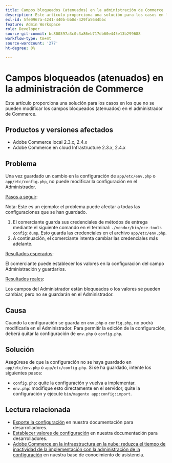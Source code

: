 ```yaml
---
title: Campos bloqueados (atenuados) en la administración de Commerce
description: Este artículo proporciona una solución para los casos en los que no se pueden modificar campos en el Administrador de Commerce.
exl-id: 5fe0967a-4241-440b-bb0d-429fa5644bbc
feature: Admin Workspace
role: Developer
source-git-commit: bc800397a3c0c3a86eb717db60e445e13b299688
workflow-type: tm+mt
source-wordcount: '277'
ht-degree: 0%

---
```


# Campos bloqueados (atenuados) en la administración de Commerce

Este artículo proporciona una solución para los casos en los que no se pueden modificar los campos bloqueados (atenuados) en el administrador de Commerce.

## Productos y versiones afectados

* Adobe Commerce local 2.3.x, 2.4.x
* Adobe Commerce en cloud Infrastructure 2.3.x, 2.4.x

## Problema

Una vez guardado un cambio en la configuración de `app/etc/env.php` o `app/etc/config.php`, no puede modificar la configuración en el Administrador.

<u>Pasos a seguir</u>:

Nota: Este es un ejemplo: el problema puede afectar a todas las configuraciones que se han guardado.

1. El comerciante guarda sus credenciales de métodos de entrega mediante el siguiente comando en el terminal: `./vendor/bin/ece-tools config:dump`. Esto guarda las credenciales en el archivo `app/etc/env.php`.
1. A continuación, el comerciante intenta cambiar las credenciales más adelante.

<u>Resultados esperados</u>:

El comerciante puede establecer los valores en la configuración del campo Administración y guardarlos.

<u>Resultados reales</u>:

Los campos del Administrador están bloqueados o los valores se pueden cambiar, pero no se guardarán en el Administrador.

## Causa

Cuando la configuración se guarda en `env.php` o `config.php`, no podrá modificarla en el Administrador. Para permitir la edición de la configuración, deberá quitar la configuración de `env.php` o `config.php`.

## Solución

Asegúrese de que la configuración no se haya guardado en `app/etc/env.php` o `app/etc/config.php`. Si se ha guardado, intente los siguientes pasos:

* `config.php`: quite la configuración y vuelva a implementar.
* `env.php`: modifique esto directamente en el servidor, quite la configuración y ejecute `bin/magento app:config:import`.

## Lectura relacionada

* [Exporte la configuración](https://devdocs.magento.com/guides/v2.4/config-guide/cli/config-cli-subcommands-config-mgmt-export.html#sensitive-or-system-specific-settings) en nuestra documentación para desarrolladores.
* [Establecer valores de configuración](https://devdocs.magento.com/guides/v2.4/config-guide/cli/config-cli-subcommands-config-mgmt-set.html#config-cli-config-set) en nuestra documentación para desarrolladores.
* [Adobe Commerce en la infraestructura en la nube: reduzca el tiempo de inactividad de la implementación con la administración de la configuración](/help/how-to/general/magento-cloud-reduce-deployment-downtime-with-configuration-management.md) en nuestra base de conocimiento de asistencia.
